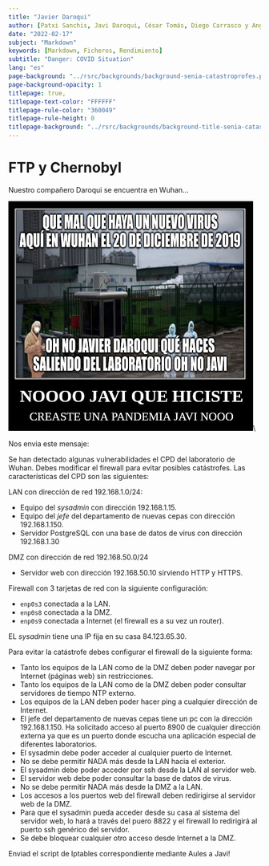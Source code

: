 ```yaml
---
title: "Javier Daroqui"
author: [Patxi Sanchis, Javi Daroqui, César Tomás, Diego Carrasco y Angel Berlanas]
date: "2022-02-17"
subject: "Markdown"
keywords: [Markdown, Ficheros, Rendimiento]
subtitle: "Danger: COVID Situation"
lang: "es"
page-background: "../rsrc/backgrounds/background-senia-catastroprofes.pdf"
page-background-opacity: 1
titlepage: true,
titlepage-text-color: "FFFFFF"
titlepage-rule-color: "360049"
titlepage-rule-height: 0
titlepage-background: "../rsrc/backgrounds/background-title-senia-catastroprofes.pdf"
---
```


# FTP y Chernobyl

Nuestro compañero Daroqui se encuentra en Wuhan...

![Patxi](imgs/javi.jpeg)\

Nos envia este mensaje:

Se han detectado algunas vulnerabilidades el CPD del laboratorio de Wuhan. Debes modificar el firewall para evitar posibles catástrofes.
Las características del CPD son las siguientes:

LAN con dirección de red 192.168.1.0/24:

  - Equipo del *sysadmin* con dirección 192.168.1.15.
  - Equipo del *jefe* del departamento de nuevas cepas con dirección 192.168.1.150.
  - Servidor PostgreSQL con una base de datos de virus con dirección 192.168.1.30

DMZ con dirección de red 192.168.50.0/24

  - Servidor web con dirección 192.168.50.10 sirviendo HTTP y HTTPS.

Firewall con 3 tarjetas de red con la siguiente configuración:

  - `enp0s3` conectada a la LAN. 
  - `enp0s8` conectada a la DMZ.
  - `enp0s9` conectada a Internet (el firewall es a su vez un router).

EL *sysadmin* tiene una IP fija en su casa 84.123.65.30.

Para evitar la catástrofe debes configurar el firewall de la siguiente forma:

  - Tanto los equipos de la LAN como de la DMZ deben poder navegar por Internet (páginas web) sin restricciones.
  - Tanto los equipos de la LAN como de la DMZ deben poder consultar servidores de tiempo NTP externo.
  - Los equipos de la LAN deben poder hacer ping a cualquier dirección de Internet.
  - El jefe del departamento de nuevas cepas tiene un pc con la dirección 192.168.1.150. Ha solicitado acceso al puerto 8900 de cualquier dirección externa ya que es un puerto donde escucha una aplicación especial de diferentes laboratorios. 
  - El sysadmin debe poder acceder al cualquier puerto de Internet.
  - No se debe permitir NADA más desde la LAN hacia el exterior.
  - El sysadmin debe poder acceder por ssh desde la LAN al servidor web.
  - El servidor web debe poder consultar la base de datos de virus.
  - No se debe permitir NADA más desde la DMZ a la LAN.
  - Los accesos a los puertos web del firewall deben redirigirse al servidor web de la DMZ.
  - Para que el sysadmin pueda acceder desde su casa al sistema del servidor web, lo hará a través del puero 8822 y el firewall lo redirigirá al puerto ssh genérico del servidor.
  - Se debe bloquear cualquier otro acceso desde Internet a la DMZ.


Enviad el script de Iptables correspondiente mediante Aules a Javi! 
